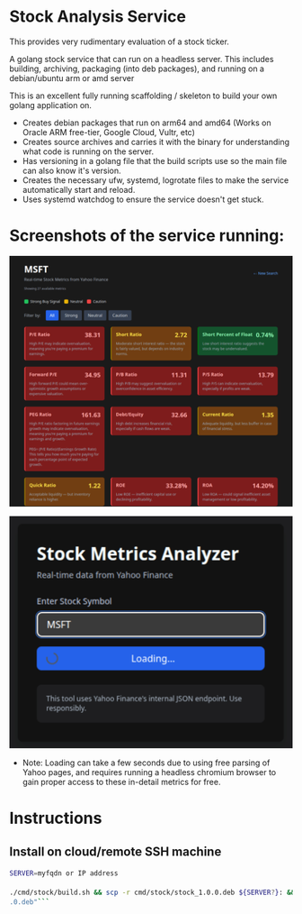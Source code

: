 # Stock Analysis Service
This provides very rudimentary evaluation of a stock ticker.

A golang stock service that can run on a headless server. This includes building, archiving, packaging (into deb packages), and running on a debian/ubuntu arm or amd server

This is an excellent fully running scaffolding / skeleton to build your own golang application on.

- Creates debian packages that run on arm64 and amd64 (Works on Oracle ARM free-tier, Google Cloud, Vultr, etc)
- Creates source archives and carries it with the binary for understanding what code is running on the server.
- Has versioning in a golang file that the build scripts use so the main file can also know it's version.
- Creates the necessary ufw, systemd, logrotate files to make the service automatically start and reload.
- Uses systemd watchdog to ensure the service doesn't get stuck.

# Screenshots of the service running:

![Analysis of stock valuation](docs/stock_analysis_MSFT.png)

![Entered stock and loading data](docs/stock_metrics_analyzer_home.png)

- Note: Loading can take a few seconds due to using free parsing of Yahoo pages, and requires running a headless chromium browser to gain proper access to these in-detail metrics for free.

# Instructions

## Install on cloud/remote SSH machine

``` bash
SERVER=myfqdn or IP address

./cmd/stock/build.sh && scp -r cmd/stock/stock_1.0.0.deb ${SERVER?}: && ssh ${SERVER?} "sudo apt-get -y remove stock && sudo dpkg -i stock_1.0
.0.deb"```
